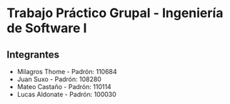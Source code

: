 # Trabajo Práctico Grupal - Ingeniería de Software I

## Integrantes
- Milagros Thome - Padrón: 110684
- Juan Suxo - Padrón: 108280
- Mateo Castaño - Padrón: 110114
- Lucas Aldonate - Padrón: 100030